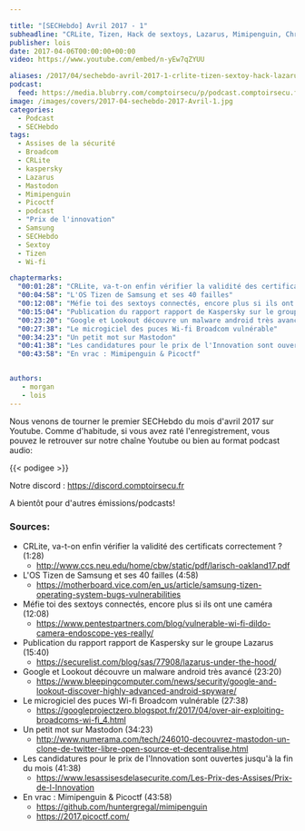 ```yaml
---

title: "[SECHebdo] Avril 2017 - 1"
subheadline: "CRLite, Tizen, Hack de sextoys, Lazarus, Mimipenguin, Chrysaor, Wi-Fi Broadcom, Mastodon, PicoCTF, etc."
publisher: lois
date: 2017-04-06T00:00:00+00:00
video: https://www.youtube.com/embed/n-yEw7qZYUU

aliases: /2017/04/sechebdo-avril-2017-1-crlite-tizen-sextoy-hack-lazarus-mimipenguin-chrysaor-wi-fi-broadcom-mastodon-picoctf-etc/
podcast:
  feed: https://media.blubrry.com/comptoirsecu/p/podcast.comptoirsecu.fr/CSEC.HS42.2017-04-05.SECHebdo_Avril_2017-1.mp3
image: /images/covers/2017-04-sechebdo-2017-Avril-1.jpg
categories:
  - Podcast
  - SECHebdo
tags:
  - Assises de la sécurité
  - Broadcom
  - CRLite
  - kaspersky
  - Lazarus
  - Mastodon
  - Mimipenguin
  - Picoctf
  - podcast
  - "Prix de l'innovation"
  - Samsung
  - SECHebdo
  - Sextoy
  - Tizen
  - Wi-fi

chaptermarks:
  "00:01:28": "CRLite, va-t-on enfin vérifier la validité des certificats correctement"
  "00:04:58": "L'OS Tizen de Samsung et ses 40 failles"
  "00:12:08": "Méfie toi des sextoys connectés, encore plus si ils ont une caméra"
  "00:15:04": "Publication du rapport rapport de Kaspersky sur le groupe Lazarus"
  "00:23:20": "Google et Lookout découvre un malware android très avancé"
  "00:27:38": "Le microgiciel des puces Wi-fi Broadcom vulnérable"
  "00:34:23": "Un petit mot sur Mastodon"
  "00:41:38": "Les candidatures pour le prix de l'Innovation sont ouvertes jusqu'à la fin du mois"
  "00:43:58": "En vrac : Mimipenguin & Picoctf"


authors:
   - morgan
   - lois
---
```



Nous venons de tourner le premier SECHebdo du mois d'avril 2017 sur Youtube. Comme d'habitude, si vous avez raté l'enregistrement, vous pouvez le retrouver sur notre chaîne Youtube ou bien au format podcast audio:

{{< podigee >}}


Notre discord : <https://discord.comptoirsecu.fr>

A bientôt pour d'autres émissions/podcasts!

### Sources:

  * CRLite, va-t-on enfin vérifier la validité des certificats correctement ? (1:28)
      * <http://www.ccs.neu.edu/home/cbw/static/pdf/larisch-oakland17.pdf>
  * L'OS Tizen de Samsung et ses 40 failles (4:58)
      * <https://motherboard.vice.com/en_us/article/samsung-tizen-operating-system-bugs-vulnerabilities>
  * Méfie toi des sextoys connectés, encore plus si ils ont une caméra (12:08)
      * <https://www.pentestpartners.com/blog/vulnerable-wi-fi-dildo-camera-endoscope-yes-really/>
  * Publication du rapport rapport de Kaspersky sur le groupe Lazarus (15:40)
      * <https://securelist.com/blog/sas/77908/lazarus-under-the-hood/>
  * Google et Lookout découvre un malware android très avancé (23:20)
      * <https://www.bleepingcomputer.com/news/security/google-and-lookout-discover-highly-advanced-android-spyware/>
  * Le microgiciel des puces Wi-fi Broadcom vulnérable (27:38)
      * <https://googleprojectzero.blogspot.fr/2017/04/over-air-exploiting-broadcoms-wi-fi_4.html>
  * Un petit mot sur Mastodon (34:23)
      * <http://www.numerama.com/tech/246010-decouvrez-mastodon-un-clone-de-twitter-libre-open-source-et-decentralise.html>
  * Les candidatures pour le prix de l'Innovation sont ouvertes jusqu'à la fin du mois (41:38)
      * <https://www.lesassisesdelasecurite.com/Les-Prix-des-Assises/Prix-de-l-Innovation>
  * En vrac : Mimipenguin & Picoctf (43:58)
      * <https://github.com/huntergregal/mimipenguin>
      * <https://2017.picoctf.com/>
